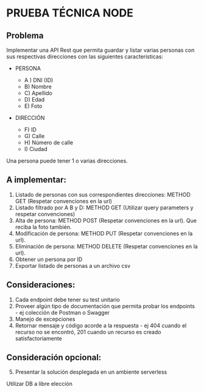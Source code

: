 # PRUEBA TÉCNICA NODE
## Problema

Implementar una API Rest que permita guardar y listar varias personas con sus respectivas
direcciones con las siguientes características:
- PERSONA
  - A ) DNI (ID)
  - B) Nombre
  - C) Apellido
  - D) Edad
  - E) Foto

- DIRECCIÓN
  - F) ID
  - G) Calle
  - H) Número de calle
  - I) Ciudad

Una persona puede tener 1 o varias direcciones.

## A implementar:
1) Listado de personas con sus correspondientes direcciones: METHOD GET (Respetar
convenciones en la url)
2) Listado filtrado por A B y D: METHOD GET (Utilizar query parameters y respetar
convenciones)
3) Alta de persona: METHOD POST (Respetar convenciones en la url). Que reciba la foto
también.
4) Modificación de persona: METHOD PUT (Respetar convenciones en la url).
5) Eliminación de persona: METHOD DELETE (Respetar convenciones en la url).
6) Obtener un persona por ID
7) Exportar listado de personas a un archivo csv

## Consideraciones:
1) Cada endpoint debe tener su test unitario
2) Proveer algún tipo de documentación que permita probar los endpoints - ej colección de Postman o Swagger
3) Manejo de excepciones
4) Retornar mensaje y código acorde a la respuesta - ej 404 cuando el recurso no se encontró, 201 cuando un recurso es creado satisfactoriamente

## Consideración opcional:
5) Presentar la solución desplegada en un ambiente serverless

Utilizar DB a libre elección
